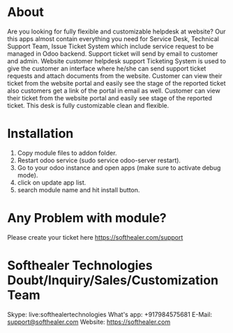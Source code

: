 About
============
Are you looking for fully flexible and customizable helpdesk at website? Our this apps almost contain everything you need for Service Desk, Technical Support Team, Issue Ticket System which include service request to be managed in Odoo backend. Support ticket will send by email to customer and admin. Website customer helpdesk support Ticketing System is used to give the customer an interface where he/she can send support ticket requests and attach documents from the website. Customer can view their ticket from the website portal and easily see the stage of the reported ticket also customers get a link of the portal in email as well. Customer can view their ticket from the website portal and easily see stage of the reported ticket. This desk is fully customizable clean and flexible.



Installation
============
1) Copy module files to addon folder.
2) Restart odoo service (sudo service odoo-server restart).
3) Go to your odoo instance and open apps (make sure to activate debug mode).
4) click on update app list.
5) search module name and hit install button.

Any Problem with module?
=====================================
Please create your ticket here https://softhealer.com/support

Softhealer Technologies Doubt/Inquiry/Sales/Customization Team
=====================================
Skype: live:softhealertechnologies
What's app: +917984575681
E-Mail: support@softhealer.com
Website: https://softhealer.com
